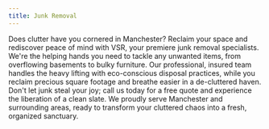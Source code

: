 ```yaml
---
title: Junk Removal
---
```


Does clutter have you cornered in Manchester? Reclaim your space and rediscover peace of mind with VSR, your premiere junk removal specialists. We're the helping hands you need to tackle any unwanted items, from overflowing basements to bulky furniture. Our professional, insured team handles the heavy lifting with eco-conscious disposal practices, while you reclaim precious square footage and breathe easier in a de-cluttered haven. Don't let junk steal your joy; call us today for a free quote and experience the liberation of a clean slate. We proudly serve Manchester and surrounding areas, ready to transform your cluttered chaos into a fresh, organized sanctuary.
